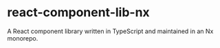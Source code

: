 # react-component-lib-nx
A React component library written in TypeScript and maintained in an Nx monorepo.
